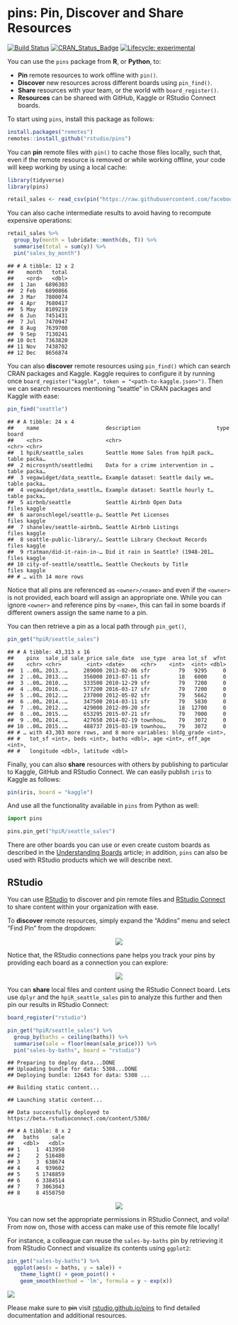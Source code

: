 pins: Pin, Discover and Share Resources
================

[![Build
Status](https://travis-ci.org/rstudio/pins.svg?branch=master)](https://travis-ci.org/rstudio/pins)
[![CRAN\_Status\_Badge](https://www.r-pkg.org/badges/version/pins)](https://cran.r-project.org/package=pins)
[![Lifecycle:
experimental](https://img.shields.io/badge/lifecycle-experimental-red.svg)](https://www.tidyverse.org/lifecycle/#experimental)

You can use the `pins` package from **R**, or **Python**, to:

  - **Pin** remote resources to work offline with `pin()`.
  - **Discover** new resources across different boards using
    `pin_find()`.
  - **Share** resources with your team, or the world with
    `board_register()`.
  - **Resources** can be shareed with GitHub, Kaggle or RStudio Connect
    boards.

To start using `pins`, install this package as follows:

``` r
install.packages("remotes")
remotes::install_github("rstudio/pins")
```

You can **pin** remote files with `pin()` to cache those files locally,
such that, even if the remote resource is removed or while working
offline, your code will keep working by using a local cache:

``` r
library(tidyverse)
library(pins)

retail_sales <- read_csv(pin("https://raw.githubusercontent.com/facebook/prophet/master/examples/example_retail_sales.csv"))
```

You can also cache intermediate results to avoid having to recompute
expensive operations:

``` r
retail_sales %>%
  group_by(month = lubridate::month(ds, T)) %>%
  summarise(total = sum(y)) %>%
  pin("sales_by_month")
```

    ## # A tibble: 12 x 2
    ##    month   total
    ##    <ord>   <dbl>
    ##  1 Jan   6896303
    ##  2 Feb   6890866
    ##  3 Mar   7800074
    ##  4 Apr   7680417
    ##  5 May   8109219
    ##  6 Jun   7451431
    ##  7 Jul   7470947
    ##  8 Aug   7639700
    ##  9 Sep   7130241
    ## 10 Oct   7363820
    ## 11 Nov   7438702
    ## 12 Dec   8656874

You can also **discover** remote resources using `pin_find()` which can
search CRAN packages and Kaggle. Kaggle requires to configure it by
running once `board_register("kaggle", token =
"<path-to-kaggle.json>")`. Then we can search resources mentioning
“seattle” in CRAN packages and Kaggle with ease:

``` r
pin_find("seattle")
```

    ## # A tibble: 24 x 4
    ##    name                     description                        type  board 
    ##    <chr>                    <chr>                              <chr> <chr> 
    ##  1 hpiR/seattle_sales       Seattle Home Sales from hpiR pack… table packa…
    ##  2 microsynth/seattledmi    Data for a crime intervention in … table packa…
    ##  3 vegawidget/data_seattle… Example dataset: Seattle daily we… table packa…
    ##  4 vegawidget/data_seattle… Example dataset: Seattle hourly t… table packa…
    ##  5 airbnb/seattle           Seattle Airbnb Open Data           files kaggle
    ##  6 aaronschlegel/seattle-p… Seattle Pet Licenses               files kaggle
    ##  7 shanelev/seattle-airbnb… Seattle Airbnb Listings            files kaggle
    ##  8 seattle-public-library/… Seattle Library Checkout Records   files kaggle
    ##  9 rtatman/did-it-rain-in-… Did it rain in Seattle? (1948-201… files kaggle
    ## 10 city-of-seattle/seattle… Seattle Checkouts by Title         files kaggle
    ## # … with 14 more rows

Notice that all pins are referenced as `<owner>/<name>` and even if the
`<owner>` is not provided, each board will assign an appropriate one.
While you can ignore `<owner>` and reference pins by `<name>`, this can
fail in some boards if different owners assign the same name to a pin.

You can then retrieve a pin as a local path through `pin_get()`,

``` r
pin_get("hpiR/seattle_sales")
```

    ## # A tibble: 43,313 x 16
    ##    pinx  sale_id sale_price sale_date  use_type  area lot_sf  wfnt
    ##    <chr> <chr>        <int> <date>     <chr>    <int>  <int> <dbl>
    ##  1 ..00… 2013..…     289000 2013-02-06 sfr         79   9295     0
    ##  2 ..00… 2013..…     356000 2013-07-11 sfr         18   6000     0
    ##  3 ..00… 2010..…     333500 2010-12-29 sfr         79   7200     0
    ##  4 ..00… 2016..…     577200 2016-03-17 sfr         79   7200     0
    ##  5 ..00… 2012..…     237000 2012-05-02 sfr         79   5662     0
    ##  6 ..00… 2014..…     347500 2014-03-11 sfr         79   5830     0
    ##  7 ..00… 2012..…     429000 2012-09-20 sfr         18  12700     0
    ##  8 ..00… 2015..…     653295 2015-07-21 sfr         79   7000     0
    ##  9 ..00… 2014..…     427650 2014-02-19 townhou…    79   3072     0
    ## 10 ..00… 2015..…     488737 2015-03-19 townhou…    79   3072     0
    ## # … with 43,303 more rows, and 8 more variables: bldg_grade <int>,
    ## #   tot_sf <int>, beds <int>, baths <dbl>, age <int>, eff_age <int>,
    ## #   longitude <dbl>, latitude <dbl>

Finally, you can also **share** resources with others by publishing to
particular to Kaggle, GitHub and RStudio Connect. We can easily publish
`iris` to Kaggle as follows:

``` r
pin(iris, board = "kaggle")
```

And use all the functionality available in `pins` from Python as well:

``` python
import pins

pins.pin_get("hpiR/seattle_sales")
```

There are other boards you can use or even create custom boards as
described in the [Understanding
Boards](https://rstudio.github.io/pins/articles/boards.html) article; in
addition, `pins` can also be used with RStudio products which we will
describe next.

## RStudio

You can use [RStudio](https://www.rstudio.com/products/rstudio/) to
discover and pin remote files and [RStudio
Connect](https://www.rstudio.com/products/connect/) to share content
within your organization with ease.

To **discover** remote resources, simply expand the “Addins” menu and
select “Find Pin” from the dropdown:

<center>

![](tools/readme/rstudio-discover-pins.png)

</center>

Notice that, the RStudio connections pane helps you track your pins by
providing each board as a connection you can explore:

<center>

![](tools/readme/rstudio-explore-pins.png)

</center>

You can **share** local files and content using the RStudio Connect
board. Lets use `dplyr` and the `hpiR_seattle_sales` pin to analyze this
further and then pin our results in RStudio Connect:

``` r
board_register("rstudio")
```

``` r
pin_get("hpiR/seattle_sales") %>%
  group_by(baths = ceiling(baths)) %>%
  summarise(sale = floor(mean(sale_price))) %>%
  pin("sales-by-baths", board = "rstudio")
```

    ## Preparing to deploy data...DONE
    ## Uploading bundle for data: 5308...DONE
    ## Deploying bundle: 12643 for data: 5308 ...

    ## Building static content...

    ## Launching static content...

    ## Data successfully deployed to https://beta.rstudioconnect.com/content/5308/

    ## # A tibble: 8 x 2
    ##   baths    sale
    ##   <dbl>   <dbl>
    ## 1     1  413950
    ## 2     2  516480
    ## 3     3  638674
    ## 4     4  939602
    ## 5     5 1748859
    ## 6     6 3384514
    ## 7     7 3063043
    ## 8     8 4550750

<center>

![](tools/readme/rstudio-share-pins.png)

</center>

You can now set the appropriate permissions in RStudio Connect, and
voila\! From now on, those with access can make use of this remote file
locally\!

For instance, a colleague can reuse the `sales-by-baths` pin by
retrieving it from RStudio Connect and visualize its contents using
`ggplot2`:

``` r
pin_get("sales-by-baths") %>%
  ggplot(aes(x = baths, y = sale)) +
    theme_light() + geom_point() +
    geom_smooth(method = 'lm', formula = y ~ exp(x))
```

<img src="tools/readme/rstudio-plot-pin-1.png" style="display: block; margin: auto;" />

Please make sure to ~~pin~~ visit
[rstudio.github.io/pins](https://rstudio.github.io/pins/) to find
detailed documentation and additional resources.
